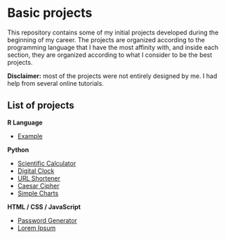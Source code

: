 # Basic projects

This repository contains some of my initial projects developed during the beginning of my career. The projects are organized according to the programming language that I have the most affinity with, and inside each section, they are organized according to what I consider to be the best projects. 

**Disclaimer:** most of the projects were not entirely designed by me. I had help from several online tutorials.

## List of projects

**R Language**
* [Example](https://github.com/math-reis/basic-projects/tree/main/simple-charts)

**Python**
* [Scientific Calculator](https://github.com/math-reis/basic-projects/tree/main/scientific-calculator)
* [Digital Clock](https://github.com/math-reis/basic-projects/tree/main/digital-clock)
* [URL Shortener](https://github.com/math-reis/basic-projects/tree/main/URL-shortener)
* [Caesar Cipher](https://github.com/math-reis/basic-projects/tree/main/caesar-cipher)
* [Simple Charts](https://github.com/math-reis/basic-projects/tree/main/simple-charts)

**HTML / CSS / JavaScript**
* [Password Generator](https://github.com/math-reis/basic-projects/tree/main/password-generator)
* [Lorem Ipsum](https://github.com/math-reis/basic-projects/tree/main/lorem-ipsum)
